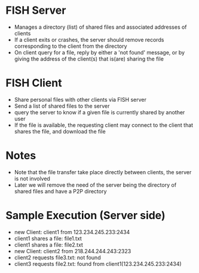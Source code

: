 FISH Server
===========
* Manages a directory (list) of shared files and associated addresses of clients
* If a client exits or crashes, the server should remove records corresponding to the client from the directory
* On client query for a file, reply by either a 'not found' message, or by giving the address of the client(s) that is(are) sharing the file

FISH Client
===========
* Share personal files with other clients via FISH server
* Send a list of shared files to the server
* query the server to know if a given file is currently shared by another user
* If the file is available, the requesting client may connect to the client that shares the file, and download the file

Notes
=====
* Note that the file transfer take place directly between clients, the server is not involved
* Later we will remove the need of the server being the directory of shared files and have a P2P directory

Sample Execution (Server side)
==============================
* new Client: client1 from 123.234.245.233:2434
* client1 shares a file: file1.txt
* client1 shares a file: file2.txt
* new Client: client2 from 218.244.244.243:2323
* client2 requests file3.txt: not found
* client3 requests file2.txt: found from client1(123.234.245.233:2434)


